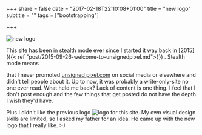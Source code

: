 +++
share = false
date = "2017-02-18T22:10:08+01:00"
title = "new logo"
subtitle = ""
tags = ["bootstrapping"]

+++
 
![new logo][image-1]

This site has been in stealth mode ever since I started it way back in [2015]({{\< ref "post/2015-09-26-welcome-to-unsignedpixel.md"\>}}) .  Stealth mode means <!--more-->

that I never promoted [unsigned pixel.com][1] on social media or elsewhere and didn't tell people about it. Up to now, it was probably a write-only-site no one ever read. 
What held me back? Lack of content is one thing. I feel that I don't post enough and the few things that get posted do not have the depth I wish they'd have. 

Plus I didn't like the previous logo ![logo][image-2] for this site. My own visual design skills are limited, so I asked my father for an idea. He came up with the new logo that I really like. :-)

[1]:	https://unsignedpixel.com

[image-1]:	/images/unsigned_06.svg "new logo"
[image-2]:	/images/old_logo.svg "old logo"